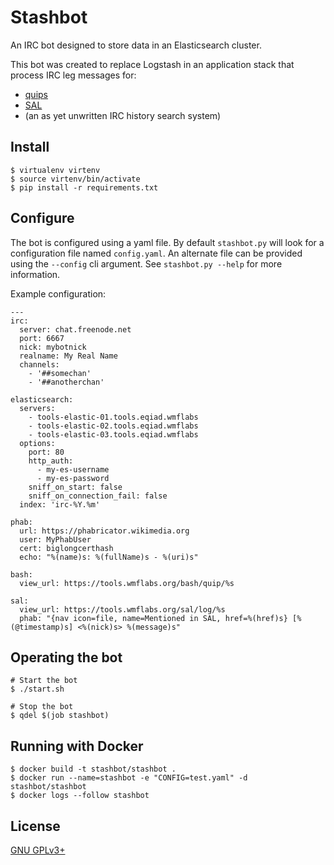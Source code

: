 Stashbot
========

An IRC bot designed to store data in an Elasticsearch cluster.

This bot was created to replace Logstash in an application stack that process
IRC leg messages for:

- [quips](https://github.com/bd808/quips)
- [SAL](https://github.com/bd808/SAL)
- (an as yet unwritten IRC history search system)

Install
-------
```
$ virtualenv virtenv
$ source virtenv/bin/activate
$ pip install -r requirements.txt
```

Configure
---------
The bot is configured using a yaml file. By default `stashbot.py` will look for
a configuration file named `config.yaml`. An alternate file can be provided
using the `--config` cli argument. See `stashbot.py --help` for more
information.

Example configuration:
```
---
irc:
  server: chat.freenode.net
  port: 6667
  nick: mybotnick
  realname: My Real Name
  channels:
    - '##somechan'
    - '##anotherchan'

elasticsearch:
  servers:
    - tools-elastic-01.tools.eqiad.wmflabs
    - tools-elastic-02.tools.eqiad.wmflabs
    - tools-elastic-03.tools.eqiad.wmflabs
  options:
    port: 80
    http_auth:
      - my-es-username
      - my-es-password
    sniff_on_start: false
    sniff_on_connection_fail: false
  index: 'irc-%Y.%m'

phab:
  url: https://phabricator.wikimedia.org
  user: MyPhabUser
  cert: biglongcerthash
  echo: "%(name)s: %(fullName)s - %(uri)s"

bash:
  view_url: https://tools.wmflabs.org/bash/quip/%s

sal:
  view_url: https://tools.wmflabs.org/sal/log/%s
  phab: "{nav icon=file, name=Mentioned in SAL, href=%(href)s} [%(@timestamp)s] <%(nick)s> %(message)s"
```

Operating the bot
-----------------
```
# Start the bot
$ ./start.sh

# Stop the bot
$ qdel $(job stashbot)
```

Running with Docker
-------------------
```
$ docker build -t stashbot/stashbot .
$ docker run --name=stashbot -e "CONFIG=test.yaml" -d stashbot/stashbot
$ docker logs --follow stashbot
```

License
-------
[GNU GPLv3+](//www.gnu.org/copyleft/gpl.html "GNU GPLv3+")
